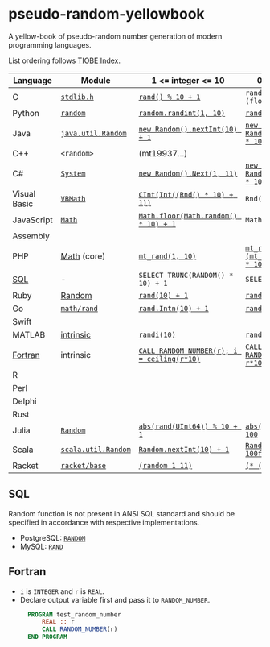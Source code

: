 # pseudo-random-yellowbook
A yellow-book of pseudo-random number generation of modern programming languages.

List ordering follows [TIOBE Index](https://www.tiobe.com/tiobe-index/).


| Language | Module | 1 <= integer <= 10 | 0 <= float < 100 |
|----------|--------|--------------------|------------------|
| C | [`stdlib.h`](https://pubs.opengroup.org/onlinepubs/9699919799/basedefs/stdlib.h.html) | [`rand() % 10 + 1`](https://www.gnu.org/software/libc/manual/html_node/ISO-Random.html) | `rand() / (float)RAND_MAX * 100` |
| Python | [`random`](https://docs.python.org/3/library/random.html) | [`random.randint(1, 10)`](https://docs.python.org/3/library/random.html#random.randint) | [`random.random() * 100`](https://docs.python.org/3/library/random.html#random.random) |
| Java | [`java.util.Random`](https://docs.oracle.com/en/java/javase/16/docs/api/java.base/java/util/Random.html) | [`new Random().nextInt(10) + 1`](https://docs.oracle.com/en/java/javase/16/docs/api/java.base/java/util/Random.html#nextInt()) | [`new Random().nextFloat() * 100`](https://docs.oracle.com/en/java/javase/16/docs/api/java.base/java/util/Random.html#nextFloat()) |
| C++ | `<random>` | (mt19937...) | |
| C# | [`System`](https://docs.microsoft.com/dotnet/api/system.random)| [`new Random().Next(1, 11)`](https://docs.microsoft.com/en-us/dotnet/api/system.random.next) | [`new Random().NextDouble() * 100`](https://docs.microsoft.com/dotnet/api/system.random.nextdouble) |
| Visual Basic | [`VBMath`](https://docs.microsoft.com/dotnet/api/microsoft.visualbasic.vbmath) | [`CInt(Int((Rnd() * 10) + 1))`](https://docs.microsoft.com/dotnet/api/microsoft.visualbasic.vbmath.rnd) | `Rnd() * 100` |
| JavaScript | [`Math`](https://developer.mozilla.org/docs/Web/JavaScript/Reference/Global_Objects/Math) | [`Math.floor(Math.random() * 10) + 1`](https://developer.mozilla.org/docs/Web/JavaScript/Reference/Global_Objects/Math/random) | `Math.random() * 100` |
| Assembly |
| PHP | [Math](https://www.php.net/manual/en/book.math.php) (core) | [`mt_rand(1, 10)`](https://www.php.net/manual/function.rand.php) | [`mt_rand() / (float)(mt_getrandmax() + 1) * 100`](https://www.php.net/manual/en/function.mt-getrandmax.php) |
| [SQL](#sql) | - | `SELECT TRUNC(RANDOM() * 10) + 1` | `SELECT RANDOM() * 100` |
| Ruby | [Random](https://ruby-doc.org/core-3.0.2/Random.html) | [`rand(10) + 1`](https://ruby-doc.org/core-3.0.2/Random.html#method-i-rand) | [`rand * 100`](https://ruby-doc.org/core-3.0.2/Random.html#method-i-rand) |
| Go | [`math/rand`](https://pkg.go.dev/math/rand) | [`rand.Intn(10) + 1`](https://pkg.go.dev/math/rand#Intn) | [`rand.Float64() * 100`](https://pkg.go.dev/math/rand#Float64) |
| Swift |
| MATLAB | [intrinsic](https://www.mathworks.com/help/matlab/random-number-generation.html) | [`randi(10)`](https://www.mathworks.com/help/matlab/ref/randi.html) | [`rand * 100.0`](https://www.mathworks.com/help/matlab/ref/rand.html) |
| [Fortran](#fortran) | intrinsic | [`CALL RANDOM_NUMBER(r); i = ceiling(r*10)`](https://gcc.gnu.org/onlinedocs/gfortran/RANDOM_005fNUMBER.html#RANDOM_005fNUMBER) | [`CALL RANDOM_NUMBER(r); r = r*100`](https://gcc.gnu.org/onlinedocs/gfortran/RANDOM_005fNUMBER.html#RANDOM_005fNUMBER) |
| R |
| Perl |
| Delphi |
| Rust |
| Julia | [`Random`](https://docs.julialang.org/en/v1/stdlib/Random) | [`abs(rand(UInt64)) % 10 + 1`](https://docs.julialang.org/en/v1/stdlib/Random/#Base.rand) | [`abs(rand(Float64)) * 100`](https://docs.julialang.org/en/v1/stdlib/Random/#Base.rand)
| Scala | [`scala.util.Random`](https://www.scala-lang.org/api/3.0.2/scala/util/Random.html) | [`Random.nextInt(10) + 1`](https://www.scala-lang.org/api/3.0.2/scala/util/Random.html#nextInt-fffffbe0) | [`Random.between(1f, 100f)`](https://www.scala-lang.org/api/3.0.2/scala/util/Random.html#between-44b) |
| Racket | [`racket/base`](https://docs.racket-lang.org/reference/index.html) | [`(random 1 11)`](https://docs.racket-lang.org/reference/generic-numbers.html#%28def._%28%28lib._racket%2Fprivate%2Fbase..rkt%29._random%29%29) | [`(* (random) 100)`](https://docs.racket-lang.org/reference/generic-numbers.html#%28def._%28%28lib._racket%2Fprivate%2Fbase..rkt%29._random%29%29)

## SQL

Random function is not present in ANSI SQL standard and should be specified in accordance with respective implementations.
  - PostgreSQL: [`RANDOM`](https://www.postgresql.org/docs/current/functions-math.html#FUNCTIONS-MATH-RANDOM-TABLE)
  - MySQL: [`RAND`](https://dev.mysql.com/doc/refman/8.0/en/mathematical-functions.html#function_rand)

## Fortran
* `i` is `INTEGER` and `r` is `REAL`.
* Declare output variable first and pass it to `RANDOM_NUMBER`.
  ```fortran
    PROGRAM test_random_number
        REAL :: r
        CALL RANDOM_NUMBER(r)
    END PROGRAM
  ```
